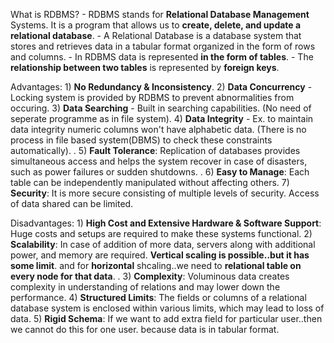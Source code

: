What is RDBMS?
    - RDBMS stands for **Relational Database Management** Systems. It is a program that allows us to **create, delete, and update a relational database**. 
    - A Relational Database is a database system that stores and retrieves data in a tabular format organized in the form of rows and columns.
    - In RDBMS data is represented **in the form of tables**.
    - The **relationship between two tables** is represented by **foreign keys**.


Advantages:
    1) **No Redundancy & Inconsistency**.
    2) **Data Concurrency** - Locking system is provided by RDBMS to prevent abnormalities from occuring.
    3) **Data Searching** - Built in searching capabilities. (No need of seperate programme as in file system).
    4) **Data Integrity** - Ex. to maintain data integrity numeric columns won't have alphabetic data.
    (There is no process in file based system(DBMS) to check these constraints automatically).
    .
    5) **Fault Tolerance**: Replication of databases provides simultaneous access and helps the system recover in case of disasters, such as power failures or sudden shutdowns.
    .
    6) **Easy to Manage**: Each table can be independently manipulated without affecting others.
    7) **Security**: It is more secure consisting of multiple levels of security. Access of data shared can be limited.

Disadvantages: 
    1) **High Cost and Extensive Hardware & Software Support**: Huge costs and setups are required to make these systems functional.
    2) **Scalability**: In case of addition of more data, servers along with additional power, and memory are required. **Vertical scaling is possible..but it has some limit**. and for **horizontal** shcaling..we need to **relational table on every node for that data**.
    .
    3) **Complexity**: Voluminous data creates complexity in understanding of relations and may lower down the performance.
    4) **Structured Limits**: The fields or columns of a relational database system is enclosed within various limits, which may lead to loss of data.
    5) **Rigid Schema**: If we want to add extra field for particular user..then we cannot do this for one user. because data is in tabular format.